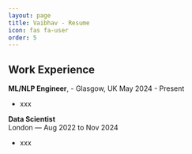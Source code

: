 ```yaml
---
layout: page
title: Vaibhav - Resume
icon: fas fa-user
order: 5
---
```

## Work Experience
**ML/NLP Engineer**, - Glasgow, UK
May 2024 - Present
- xxx

**Data Scientist**  
London — Aug 2022 to Nov 2024  
- xxx
